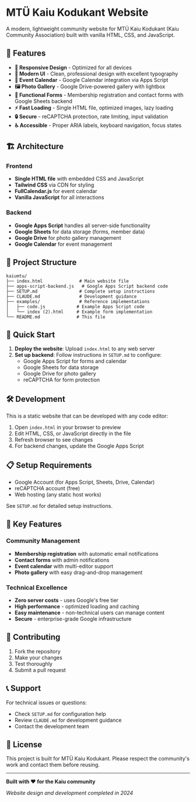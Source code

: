 # MTÜ Kaiu Kodukant Website

A modern, lightweight community website for MTÜ Kaiu Kodukant (Kaiu Community Association) built with vanilla HTML, CSS, and JavaScript.

## 🌟 Features

- **📱 Responsive Design** - Optimized for all devices
- **🎨 Modern UI** - Clean, professional design with excellent typography
- **📅 Event Calendar** - Google Calendar integration via Apps Script
- **🖼️ Photo Gallery** - Google Drive-powered gallery with lightbox
- **📝 Functional Forms** - Membership registration and contact forms with Google Sheets backend
- **⚡ Fast Loading** - Single HTML file, optimized images, lazy loading
- **🔒 Secure** - reCAPTCHA protection, rate limiting, input validation
- **♿ Accessible** - Proper ARIA labels, keyboard navigation, focus states

## 🏗️ Architecture

### Frontend
- **Single HTML file** with embedded CSS and JavaScript
- **Tailwind CSS** via CDN for styling
- **FullCalendar.js** for event calendar
- **Vanilla JavaScript** for all interactions

### Backend
- **Google Apps Script** handles all server-side functionality
- **Google Sheets** for data storage (forms, member data)
- **Google Drive** for photo gallery management
- **Google Calendar** for event management

## 📁 Project Structure

```
kaiumtu/
├── index.html              # Main website file
├── apps-script-backend.js   # Google Apps Script backend code
├── SETUP.md                # Complete setup instructions
├── CLAUDE.md               # Development guidance
├── examples/               # Reference implementations
│   ├── code.js            # Example Apps Script code
│   └── index (2).html     # Example form implementation
└── README.md              # This file
```

## 🚀 Quick Start

1. **Deploy the website**: Upload `index.html` to any web server
2. **Set up backend**: Follow instructions in `SETUP.md` to configure:
   - Google Apps Script for forms and calendar
   - Google Sheets for data storage
   - Google Drive for photo gallery
   - reCAPTCHA for form protection

## 🛠️ Development

This is a static website that can be developed with any code editor:

1. Open `index.html` in your browser to preview
2. Edit HTML, CSS, or JavaScript directly in the file
3. Refresh browser to see changes
4. For backend changes, update the Google Apps Script

## 📋 Setup Requirements

- Google Account (for Apps Script, Sheets, Drive, Calendar)
- reCAPTCHA account (free)
- Web hosting (any static host works)

See `SETUP.md` for detailed setup instructions.

## 🎯 Key Features

### Community Management
- **Membership registration** with automatic email notifications
- **Contact forms** with admin notifications
- **Event calendar** with multi-editor support
- **Photo gallery** with easy drag-and-drop management

### Technical Excellence
- **Zero server costs** - uses Google's free tier
- **High performance** - optimized loading and caching
- **Easy maintenance** - non-technical users can manage content
- **Secure** - enterprise-grade Google infrastructure

## 🤝 Contributing

1. Fork the repository
2. Make your changes
3. Test thoroughly
4. Submit a pull request

## 📞 Support

For technical issues or questions:
- Check `SETUP.md` for configuration help
- Review `CLAUDE.md` for development guidance
- Contact the development team

## 📄 License

This project is built for MTÜ Kaiu Kodukant. Please respect the community's work and contact them before reusing.

---

**Built with ❤️ for the Kaiu community**

*Website design and development completed in 2024*